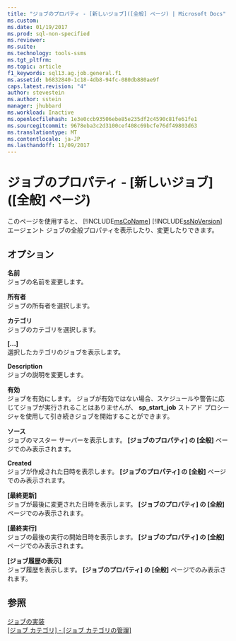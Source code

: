 ```yaml
---
title: "ジョブのプロパティ - [新しいジョブ]([全般] ページ) | Microsoft Docs"
ms.custom: 
ms.date: 01/19/2017
ms.prod: sql-non-specified
ms.reviewer: 
ms.suite: 
ms.technology: tools-ssms
ms.tgt_pltfrm: 
ms.topic: article
f1_keywords: sql13.ag.job.general.f1
ms.assetid: b6832840-1c18-4db8-94fc-080db880ae9f
caps.latest.revision: "4"
author: stevestein
ms.author: sstein
manager: jhubbard
ms.workload: Inactive
ms.openlocfilehash: 1e3e0ccb93506ebe85e235df2c4590c81fe61fe1
ms.sourcegitcommit: 9678eba3c2d3100cef408c69bcfe76df49803d63
ms.translationtype: MT
ms.contentlocale: ja-JP
ms.lasthandoff: 11/09/2017
---
```

# <a name="job-properties---new-job-general-page"></a>ジョブのプロパティ - [新しいジョブ] \([全般] ページ)
このページを使用すると、 [!INCLUDE[msCoName](../../includes/msconame_md.md)] [!INCLUDE[ssNoVersion](../../includes/ssnoversion_md.md)] エージェント ジョブの全般プロパティを表示したり、変更したりできます。  
  
## <a name="options"></a>オプション  
**名前**  
ジョブの名前を変更します。  
  
**所有者**  
ジョブの所有者を選択します。  
  
**カテゴリ**  
ジョブのカテゴリを選択します。  
  
**[...]**  
選択したカテゴリのジョブを表示します。  
  
**Description**  
ジョブの説明を変更します。  
  
**有効**  
ジョブを有効にします。 ジョブが有効ではない場合、スケジュールや警告に応じてジョブが実行されることはありませんが、 **sp_start_job** ストアド プロシージャを使用して引き続きジョブを開始することができます。  
  
**ソース**  
ジョブのマスター サーバーを表示します。 **[ジョブのプロパティ] の [全般]** ページでのみ表示されます。  
  
**Created**  
ジョブが作成された日時を表示します。 **[ジョブのプロパティ] の [全般]** ページでのみ表示されます。  
  
**[最終更新]**  
ジョブが最後に変更された日時を表示します。 **[ジョブのプロパティ] の [全般]** ページでのみ表示されます。  
  
**[最終実行]**  
ジョブの最後の実行の開始日時を表示します。 **[ジョブのプロパティ] の [全般]** ページでのみ表示されます。  
  
**[ジョブ履歴の表示]**  
ジョブ履歴を表示します。 **[ジョブのプロパティ] の [全般]** ページでのみ表示されます。  
  
## <a name="see-also"></a>参照  
[ジョブの実装](../../ssms/agent/implement-jobs.md)  
[[ジョブ カテゴリ] - [ジョブ カテゴリの管理]](../../ssms/agent/job-categories-manage-job-categories.md)  
  
